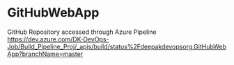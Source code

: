 # GitHubWebApp
GitHub Repository accessed through Azure Pipeline
https://dev.azure.com/DK-DevOps-Job/Build_Pipeline_Proj/_apis/build/status%2Fdeepakdevopsorg.GitHubWebApp?branchName=master
